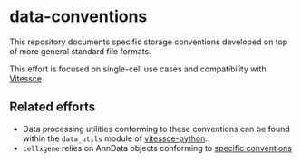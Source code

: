 # data-conventions

This repository documents specific storage conventions developed on top of more general standard file formats.

This effort is focused on single-cell use cases and compatibility with [Vitessce](https://github.com/vitessce/vitessce).

## Related efforts

- Data processing utilities conforming to these conventions can be found within the `data_utils` module of [vitessce-python](https://github.com/vitessce/vitessce-python).
- `cellxgene` relies on AnnData objects conforming to [specific conventions](https://github.com/chanzuckerberg/single-cell-curation/blob/main/schema/3.0.0/schema.md#general-requirements)
